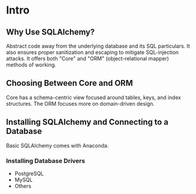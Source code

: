 # Intro

## Why Use SQLAlchemy?

Abstract code away from the underlying database and its SQL particulars. It also
ensures proper sanitization and escaping to mitigate SQL-injection attacks. It
offers both "Core" and "ORM" (object-relational mapper) methods of working.

## Choosing Between Core and ORM

Core has a schema-centric view focused around tables, keys, and index structures.
The ORM focuses more on domain-driven design.

## Installing SQLAlchemy and Connecting to a Database

Basic SQLAlchemy comes with Anaconda.

### Installing Database Drivers

* PostgreSQL
* MySQL
* Others


